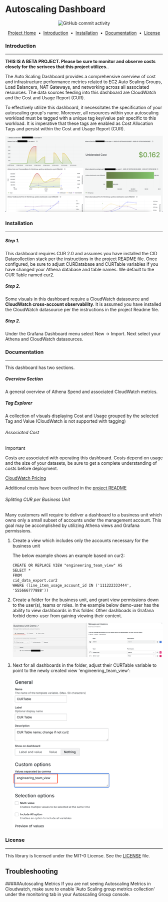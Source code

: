 # Autoscaling Dashboard

<p align="center">
<img alt="GitHub commit activity" src="https://img.shields.io/github/commit-activity/m/aws-samples/coast-grafana-cost-intelligence-dashboards">

</p>

<p align="center">
<a href="../../README.md">Project Home</a> &nbsp;&bull;&nbsp;
<a href="#introduction">Introduction</a> &nbsp;&bull;&nbsp;
<a href="#installation">Installation</a> &nbsp;&bull;&nbsp;
<a href="#documentation">Documentation</a> &nbsp;&bull;&nbsp;
<a href="#license">License</a>
</p>

### Introduction
---

**THIS IS A BETA PROJECT.  Please be sure to monitor and observe costs closely for the serivces that this project utilizes.**.

The Auto Scaling Dashboard provides a comprehensive overview of cost and infrastructure performance metrics related to EC2 Auto Scaling Groups, Load Balancers, NAT Gateways, and networking across all associated resources. The data sources feeding into this dashboard are CloudWatch and the Cost and Usage Report (CUR).

To effectively utilize this dashboard, it necessitates the specification of your autoscaling group's name. Moreover, all resources within your autoscaling workload must be tagged with a unique tag key/value pair specific to this workload. It is imperative that these tags are enabled as Cost Allocation Tags and persist within the Cost and Usage Report (CUR).

<img src="../../../images/amazonathena_dashboard.png"><br>


### Installation
---

##### Step 1.

This dashboard requires CUR 2.0 and assumes you have installed the CID Datacollection stack per the instructions in the project README file.  Once configured, be sure to adjust CURDatabase and CURTable variables if you have changed your Athena database and table names.  We default to the CUR Table named cur2.

##### Step 2.

Some visuals in this dashboard require a CloudWatch datasource and **CloudWatch cross-account observability**.  It is assumed you have installed the CloudWatch datasource per the instructions in the project Readme file.

##### Step 2. 

Under the Grafana Dashboard menu select New -> Import.  Next select your Athena and CloudWatch datasources.

### Documentation
---

This dashboard has two sections.

##### Overview Section
A general overview of Athena Spend and associated CloudWatch metrics.
    
##### Tag Explorer
A collection of visuals displaying Cost and Usage grouped by the selected Tag and Value (CloudWatch is not supported with tagging)


######  Associated Cost
> [!IMPORTANT]
> Costs are associated with operating this dashboard.  Costs depend on usage and the size of your datasets, be sure to get a complete understanding of costs before deployment. 

[CloudWatch Pricing](https://aws.amazon.com/cloudwatch/pricing/)

Additional costs have been outlined in the [project README](../../README.md)

######  Splitting CUR per Business Unit

Many customers will require to deliver a dashboard to a business unit which owns only a small subset of accounts under the management account.  This goal may be accomplished by utilizing Athena views and Grafana permissions.  

1. Create a view which includes only the accounts necessary for the business unit

    The below example shows an example based on cur2:

    ```
    CREATE OR REPLACE VIEW "engineering_team_view" AS 
    SELECT *
    FROM
    cid_data_export.cur2
    WHERE (line_item_usage_account_id IN ('111222333444', '555666777888'))
    ```

2. Create a folder for the business unit, and grant view permissions down to the user(s), teams or roles.  In the example below demo-user has the ability to view dashboards in this folder.  Other dashboads in Grafana forbid demo-user from gaining viewing their content. 

    <img src="../../../images/grafana_permissions.png"><br>

3. Next for all dashboards in the folder, adjust their CURTable variable to point to the newly created view 'engineering_team_view':

    <img src="../../../images/grafana_athena_table.png"><br>

### License
---
This library is licensed under the MIT-0 License. See the [LICENSE](https://github.com/aws-samples/COAST/blob/main/LICENSE) file.

## Troubleshooting

#####Autoscaling Metrics
If you are not seeing Autoscaling Metrics in Cloudwatch, make sure to enable 'Auto Scaling group metrics collection' under the monitoring tab in your Autoscaling Group console.